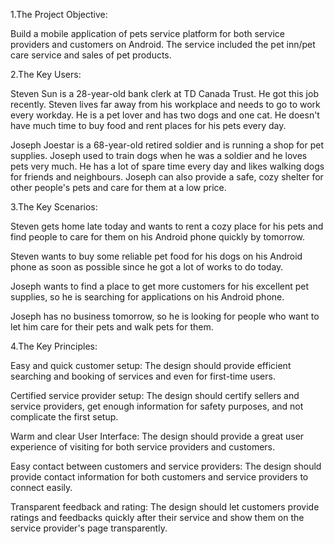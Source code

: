 
1.The Project Objective:

Build a mobile application of pets service platform for both service providers and customers on Android.
The service included the pet inn/pet care service and sales of pet products.

2.The Key Users:

Steven Sun is a 28-year-old bank clerk at TD Canada Trust.
He got this job recently.
Steven lives far away from his workplace and needs to go to work every workday.
He is a pet lover and has two dogs and one cat.
He doesn't have much time to buy food and rent places for his pets every day.

Joseph Joestar is a 68-year-old retired soldier and is running a shop for pet supplies.
Joseph used to train dogs when he was a soldier and he loves pets very much.
He has a lot of spare time every day and likes walking dogs for friends and neighbours.
Joseph can also provide a safe, cozy shelter for other people's pets and care for them at a low price.

3.The Key Scenarios:

Steven gets home late today and wants to rent a cozy place for his pets and find people to care for them on his Android phone quickly by tomorrow.

Steven wants to buy some reliable pet food for his dogs on his Android phone as soon as possible since he got a lot of works to do today.

Joseph wants to find a place to get more customers for his excellent pet supplies, so he is searching for applications on his Android phone.

Joseph has no business tomorrow, so he is looking for people who want to let him care for their pets and walk pets for them.

4.The Key Principles:

Easy and quick customer setup:
The design should provide efficient searching and booking of services and even for first-time users.

Certified service provider setup:
The design should certify sellers and service providers, get enough information for safety purposes, and not complicate the first setup.

Warm and clear User Interface:
The design should provide a great user experience of visiting for both service providers and customers.

Easy contact between customers and service providers:
The design should provide contact information for both customers and service providers to connect easily.

Transparent feedback and rating:
The design should let customers provide ratings and feedbacks quickly after their service and show them on the service provider's page transparently.

